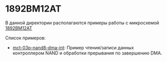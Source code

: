 # 1892ВМ12АТ

В данной директории располагаются примеры работы с микросхемой [1892ВМ12АТ](https://support.elvees.com/docs/Microchips/1892VM12AT/)

Список примеров:

- [mct-03p-nand8-dma-int](./mct03p_nand8_dma_int/): Пример чтения/записи данных контроллером NAND и обработки прерывания по завершению DMA.
